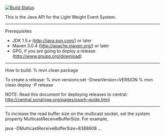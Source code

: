 [![Build Status](https://travis-ci.org/lwes/lwes-java.svg?branch=master)](https://travis-ci.org/lwes/lwes-java)

This is the Java API for the Light Weight Event System.

***
Prerequisites
- JDK 1.5.x (http://java.sun.com/) or later
- Maven 3.0.4 (http://apache.maven.org/) or later
- GPG, if you are going to deploy a release (http://www.gnupg.org/download)

***
How to build:
% mvn clean package

To create a release:
% mvn versions:set -DnewVersion=VERSION
% mvn clean deploy -P release

NOTE: Read this document for deploying releases to central:
http://central.sonatype.org/pages/ossrh-guide.html

***
To increase the read buffer size on the multicast socket, set the system property
MulticastReceiveBufferSize. For example,

java -DMulticastReceiveBufferSize=8388608 ...
